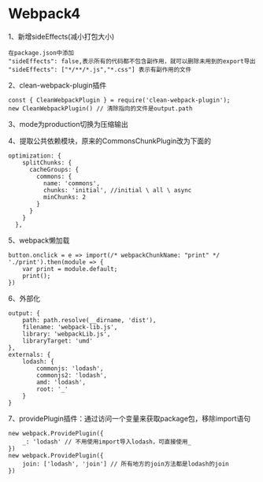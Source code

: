 # Webpack4

1、新增sideEffects(减小打包大小)
    
    在package.json中添加
    "sideEffects": false,表示所有的代码都不包含副作用，就可以删除未用到的export导出
    "sideEffects": ["*/**/*.js","*.css"] 表示有副作用的文件

2、clean-webpack-plugin插件

    const { CleanWebpackPlugin } = require('clean-webpack-plugin');
    new CleanWebpackPlugin() // 清除指向的文件是output.path
    
3、mode为production切换为压缩输出

4、提取公共依赖模块，原来的CommonsChunkPlugin改为下面的

    optimization: {
        splitChunks: {
          cacheGroups: {
            commons: {
              name: 'commons',
              chunks: 'initial', //initial \ all \ async
              minChunks: 2
            }
          }
        }
      },
      
5、webpack懒加载

    button.onclick = e => import(/* webpackChunkName: "print" */ './print').then(module => {
        var print = module.default;
        print();
    })
    
6、外部化

    output: {
        path: path.resolve(__dirname, 'dist'),
        filename: 'webpack-lib.js',
        library: 'webpackLib.js',
        libraryTarget: 'umd'
    },
    externals: {
        lodash: {
            commonjs: 'lodash',
            commonjs2: 'lodash',
            amd: 'lodash',
            root: '_'
        }
    }
    
7、providePlugin插件：通过访问一个变量来获取package包，移除import语句

    new webpack.ProvidePlugin({
        _: 'lodash' // 不用使用import导入lodash，可直接使用_
    })
    new webpack.ProvidePlugin({
        join: ['lodash', 'join'] // 所有地方的join方法都是lodash的join
    })
